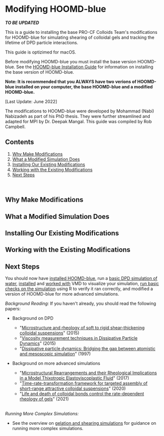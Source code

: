 # Modifying HOOMD-blue 

***TO BE UPDATED***

This is a guide to installing the base PRO-CF Colloids Team's modifications for HOOMD-blue for simulating shearing of colloidal gels and tracking the lifetime of DPD particle interactions.

This guide is optizimed for macOS. 

Before modifying HOOMD-blue you must install the base version HOOMD-blue. See the [HOOMD-blue Installation Guide](/01-HOOMDblue-Install-Guide.md) for information on installing the base version of HOOMD-blue.

**Note: It is recommended that you ALWAYS have two verions of HOOMD-blue installed on your computer, the base HOOMD-blue and a modified HOOMD-blue.**

[Last Update: June 2022]

The modifications to HOOMD-blue were developed by Mohammad (Nabi) Nabizadeh as part of his PhD thesis. They were further streamlined and adapted for MPI by Dr. Deepak Mangal. This guide was compiled by Rob Campbell.
<br>

## Contents
1. [Why Make Modifications](/06-Modifying-HOOMDblue.md#why-make-modifications)
2. [What a Modified Simulation Does](/06-Modifying-HOOMDblue.md#what-a-modified-simulation-does)
3. [Installing Our Existing Modifications](/06-Modifying-HOOMDblue.md#installing-our-existing-modifications)
4. [Working with the Existing Modifications](/06-Modifying-HOOMDblue.md#working-with-the-existing-modifications)
5. [Next Steps](/06-Modifying-HOOMDblue.md#next-steps)

<br>

## Why Make Modifications

## What a Modified Simulation Does

## Installing Our Existing Modifications

## Working with the Existing Modifications

## Next Steps

You should now have [installed HOOMD-blue](/01-HOOMDblue-Install-Guide.md), run a [basic DPD simulation of water](/02-Simulating-waterDPD.md), [installed](/03-VMD-Install-Guide.md) and [worked with](/04-Using-VMD.md) VMD to visualize your simulation, [run basic checks on the simulation](/05-Log-Analysis-with-R.md) using R to verify it ran correctly, and modified a version of HOOMD-blue for more advanced simulations.

*Background Reading:* If you haven't already, you should read the following papers:

* Background on DPD
	* "[Microstructure and rheology of soft to rigid shear-thickening colloidal suspensions]" (2015) 
	* "[Viscosity measurement techniques in Dissipative Particle Dynamics]" (2015)
	* "[Dissipative particle dynamics: Bridging the gap between atomistic and mesoscopic simulation]" (1997)

* Background on more advanced simulations
	* "[Microstructural Rearrangements and their Rheological Implications in a Model Thixotropic Elastoviscoplastic Fluid]" (2017)
	* "[Time-rate-transformation framework for targeted assembly of short-range attractive colloidal suspensions]" (2020)
	* "[Life and death of colloidal bonds control the rate-dependent rheology of gels]" (2021)

[Microstructure and rheology of soft to rigid shear-thickening colloidal suspensions]:https://sor.scitation.org/doi/10.1122/1.4931655
[Viscosity measurement techniques in Dissipative Particle Dynamics]:https://doi.org/10.1016/j.cpc.2015.05.027
[Dissipative particle dynamics: Bridging the gap between atomistic and mesoscopic simulation]:https://doi.org/10.1063/1.474784
[Microstructural Rearrangements and their Rheological Implications in a Model Thixotropic Elastoviscoplastic Fluid]:https://doi.org/10.1103/PhysRevLett.118.048003
[Time-rate-transformation framework for targeted assembly of short-range attractive colloidal suspensions]:https://doi.org/10.1016/j.mtadv.2019.100026
[Life and death of colloidal bonds control the rate-dependent rheology of gels]:https://doi.org/10.1038/s41467-021-24416-x
<br>
*Running More Complex Simulations:*

* See the overview on [gelation and shearing simulations](/07-Gelation-and-Shearing.md) for guidance on running more complex simulations.
